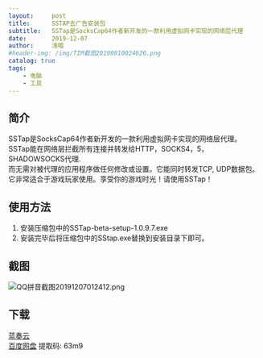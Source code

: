 ```yaml
---
layout:     post
title:      SSTAP去广告安装包
subtitle:   SSTap是SocksCap64作者新开发的一款利用虚拟网卡实现的网络层代理
date:       2019-12-07
author:     浅唱
#header-img: /img/TIM截图20190810024626.png
catalog: true
tags:
    - 电脑
    - 工具
---
```


## 简介
SSTap是SocksCap64作者新开发的一款利用虚拟网卡实现的网络层代理。SSTap能在网络层拦截所有连接并转发给HTTP，SOCKS4，5，SHADOWSOCKS代理.    
而无需对被代理的应用程序做任何修改或设置。它能同时转发TCP, UDP数据包。它非常适合于游戏玩家使用。享受你的游戏时光！请使用SSTap！       

## 使用方法
1. 安装压缩包中的SSTap-beta-setup-1.0.9.7.exe       
2. 安装完毕后将压缩包中的SStap.exe替换到安装目录下即可。    

## 截图
![QQ拼音截图20191207012412.png](https://fastly.jsdelivr.net/gh/qcnhy/img/QQ拼音截图20191207012412.png)


## 下载 
[蓝奏云](https://wwcy.lanzouq.com/i7vq7ri)    
[百度网盘](https://pan.baidu.com/s/1wcMYP2wfYREGkgEgmDDg_w) 提取码: 63m9        
  
      
